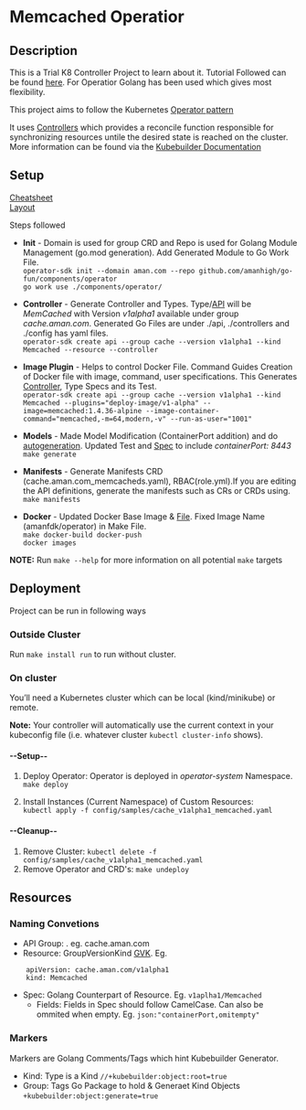 # Memcached Operatior

## Description
This is a Trial K8 Controller Project to learn about it. Tutorial Followed can be found [here](https://sdk.operatorframework.io/docs/building-operators/golang/tutorial/). For Operatior Golang has been used which gives most flexibility.

This project aims to follow the Kubernetes [Operator pattern](https://kubernetes.io/docs/concepts/extend-kubernetes/operator/)

It uses [Controllers](https://kubernetes.io/docs/concepts/architecture/controller/) 
which provides a reconcile function responsible for synchronizing resources untile the desired state is reached on the cluster. More information can be found via the [Kubebuilder Documentation](https://book.kubebuilder.io/introduction.html)

## Setup
[Cheatsheet](https://sdk.operatorframework.io/docs/overview/cheat-sheet/)\
[Layout](https://sdk.operatorframework.io/docs/overview/project-layout/)

Steps followed
* **Init** -  Domain is used for group CRD and Repo is used for Golang Module Management (go.mod generation). Add Generated Module to Go Work File.\
`operator-sdk init --domain aman.com --repo github.com/amanhigh/go-fun/components/operator`\
`go work use ./components/operator/`

* **Controller** - Generate Controller and Types. Type/[API](https://book.kubebuilder.io/cronjob-tutorial/new-api.html) will be *MemCached* with Version *v1alpha1* available under group *cache.aman.com*. Generated Go Files are under ./api, ./controllers and  ./config has yaml files.\
`operator-sdk create api --group cache --version v1alpha1 --kind Memcached --resource --controller`

* **Image Plugin** - Helps to control Docker File. Command Guides Creation of Docker file with image, command, user specifications.  This Generates [Controller](https://github.com/operator-framework/operator-sdk/blob/latest/testdata/go/v3/memcached-operator/controllers/memcached_controller.go), Type Specs and its Test. \
`operator-sdk create api --group cache --version v1alpha1 --kind Memcached --plugins="deploy-image/v1-alpha" --image=memcached:1.4.36-alpine --image-container-command="memcached,-m=64,modern,-v" --run-as-user="1001"`

* **Models** - Made Model Modification (ContainerPort addition) and do [autogeneration](https://book.kubebuilder.io/cronjob-tutorial/other-api-files.html). Updated Test and [Spec](config/samples/cache_v1alpha1_memcached.yaml) to include *containerPort: 8443*\
`make generate`

* **Manifests** - Generate Manifests CRD (cache.aman.com_memcacheds.yaml), RBAC(role.yml).If you are editing the API definitions, generate the manifests such as CRs or CRDs using.\
 `make manifests`

* **Docker** - Updated Docker Base Image & [File](./Dockerfile). Fixed Image Name (amanfdk/operator) in Make File.\
`make docker-build docker-push`\
`docker images`

**NOTE:** Run `make --help` for more information on all potential `make` targets

## Deployment
Project can be run in following ways

### Outside Cluster
Run `make install run` to run without cluster.

### On cluster
You’ll need a Kubernetes cluster which can be local (kind/minikube) or remote. 

**Note:** Your controller will automatically use the current context in your kubeconfig file (i.e. whatever cluster `kubectl cluster-info` shows).

#### --Setup--
1. Deploy Operator: Operator is deployed in *operator-system* Namespace.\
`make deploy`

2. Install Instances (Current Namespace) of Custom Resources:\
`kubectl apply -f config/samples/cache_v1alpha1_memcached.yaml`

#### --Cleanup--
1. Remove Cluster:  `kubectl delete -f config/samples/cache_v1alpha1_memcached.yaml`
2. Remove Operator and CRD's: `make undeploy`

## Resources
### Naming Convetions
* API Group: <group>.<domain> eg. cache.aman.com
* Resource: GroupVersionKind [GVK](https://book.kubebuilder.io/cronjob-tutorial/gvks.html). Eg.
```
    apiVersion: cache.aman.com/v1alpha1
    kind: Memcached
```
* Spec: Golang Counterpart of Resource. Eg. `v1aplha1/Memcached`
    * Fields: Fields in Spec should follow CamelCase. Can also be ommited when empty. Eg. ``json:"containerPort,omitempty"``

### Markers
Markers are Golang Comments/Tags which hint Kubebuilder Generator.
* Kind: Type is a Kind `//+kubebuilder:object:root=true`
* Group: Tags Go Package to hold & Generaet Kind Objects `+kubebuilder:object:generate=true`